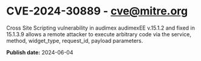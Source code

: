 # CVE-2024-30889 - cve@mitre.org

Cross Site Scripting vulnerability in audimex audimexEE v.15.1.2 and fixed in 15.1.3.9 allows a remote attacker to execute arbitrary code via the service, method, widget_type, request_id, payload parameters.

**Publish date:** 2024-06-04
